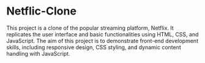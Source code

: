 # Netflic-Clone
This project is a clone of the popular streaming platform, Netflix. It replicates the user interface and basic functionalities using HTML, CSS, and JavaScript. The aim of this project is to demonstrate front-end development skills, including responsive design, CSS styling, and dynamic content handling with JavaScript.

